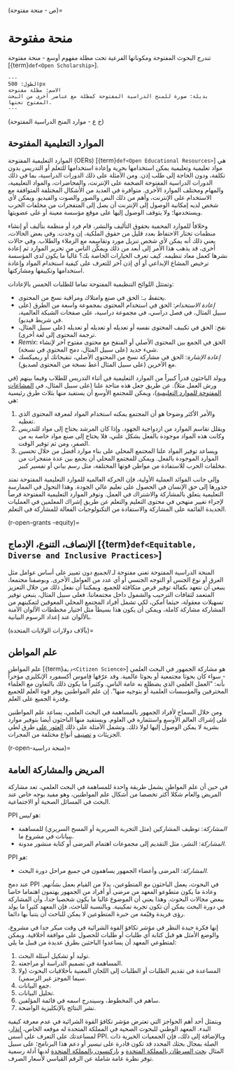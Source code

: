 (ص - منحة مفتوحة)=
# منحة مفتوحة

تندرج البحوث المفتوحة ومكوناتها الفرعية تحت مظلة مفهوم أوسع - منحة مفتوحة [{term}`def<Open Scholarship>`].

```{figure} ../../figures/open-umbrella.png
---
الطول: 500px
الاسم: مظلة مفتوحة
بديلة: صورة للمنح الدراسية المفتوحة كمظلة مع عناصر أخرى من البحث المفتوح تحتها.
---
```

(خ ع - موارد المنح الدراسية المفتوحة)
## الموارد التعليمية المفتوحة

الموارد التعليمية المفتوحة (OERs) [{term}`def<Open Educational Resources>`] هي مواد تعليمية وتعليمية يمكن استخدامها بحرية وإعادة استخدامها للتعلم أو التدريس بدون تكلفة، ودون الحاجة إلى طلب إذن. ومن الأمثلة على ذلك الدورات الدراسية، بما في ذلك الدورات الدراسية المفتوحة الضخمة على الإنترنت، والمحاضرات، والمواد التعليمية، والمهام ومختلف الموارد الأخرى. متوافرة في العديد من الأشكال المختلفة المتوافقة مع الاستخدام على الإنترنت، وأهم من ذلك النص والصور والصوت والفيديو. ويمكن لأي شخص لديه إمكانية الوصول إلى الإنترنت أن يصل إلى المتفجرات من مخلفات الحرب ويستخدمها؛ ولا يتوقف الوصول إليها على موقع مؤسسة معينة أو على عضويتها.

وخلافاً للموارد المحمية بحقوق التأليف والنشر، قام فرد أو منظمة بتأليف أو إنشاء منظمات تختار الاحتفاظ بعدد قليل من حقوق الملكية، إن وجدت. وفي بعض الحالات، يعني ذلك أنه يمكن لأي شخص تنزيل مورد وتقاسمه مع الزملاء والطلاب. وفي حالات أخرى، قد يذهب هذا الأمر إلى أبعد من ذلك ويمكِّن الناس من تحرير الموارد ثم إعادة نشرها كعمل معاد تنظيمه. كيف تعرف الخيارات الخاصة بك؟ غالباً ما يكون لدى المؤسسة ترخيص المشاع الإبداعي أو أي إذن آخر للتعرف على كيفية استخدام المواد وإعادة استخدامها وتكييفها ومشاركتها.

وتمتثل اللوائح التنظيمية المفتوحة تماما للطلبات الخمس بالإعادات:

- _يحتفظ بـ_: الحق في صنع وامتلاك ومراقبة نسخ من المحتوى.
- _إعادة الاستخدام_: الحق في استخدام المحتوى بمجموعة واسعة من الطرق (على سبيل المثال، في فصل دراسي، في مجموعة دراسية، على صفحات الشبكة العالمية، في شريط فيديو).
- _نقح_: الحق في تكييف المحتوى نفسه أو تعديله أو تعديله أو تعديله (على سبيل المثال، ترجمة المحتوى إلى لغة أخرى).
- _Remix_: الحق في الجمع بين المحتوى الأصلي أو المنقح مع محتوى مفتوح آخر لإنشاء شيء جديد (على سبيل المثال، دمج المحتوى في نسخة).
- _إعادة الإشارة_: الحق في مشاركة نسخ من المحتوى الأصلي، تنقيحاتك أو ريميكسك مع الآخرين (على سبيل المثال أعط نسخة من المحتوى لصديق).

ويولد الباحثون قدراً كبيراً من الموارد التعليمية في أثناء التدريس للطلاب وفيما بينهم (في ورش العمل مثلاً). عن طريق جعل هذه متاحة علنا (على سبيل المثال، في [المشاعات المفتوحة للموارد التعليمية](https://www.oercommons.org/))، ويمكن للمجتمع الأوسع أن يستفيد منها بثلاث طرق رئيسية هي:

1. والأمر الأكثر وضوحا هو أن المجتمع يمكنه استخدام المواد لمعرفة المحتوى الذي تغطيه.
2. ويقلل تقاسم الموارد من ازدواجية الجهود. وإذا كان المرشد يحتاج إلى مواد للتدريس وكانت هذه المواد موجودة بالفعل بشكل علني، فلا يحتاج إلى صنع مواد خاصة به من الصفر، ومن ثم توفير الوقت.
3. ويساعد توفير المواد علنا المجتمع المحلي على بناء موارد أفضل من خلال تحسين الموارد الموجودة بالفعل. ويمكن للمجتمع المحلي أن يجمع بين عدة متفجرات من مخلفات الحرب للاستفادة من مواطن قوتها المختلفة، مثل رسم بياني أو تفسير كبير.

وإلى جانب الفوائد العملية الأولية، فإن الحركة العالمية للموارد التعليمية المفتوحة تمتد جذورها إلى حق الإنسان في الحصول على تعليم عالي الجودة. وهذا التحول في الممارسة التعليمية يتعلق بالمشاركة والاشتراك في العمل. وتوفر الموارد التعليمية المفتوحة فرصاً لإجراء تغيير منهجي في محتوى التعليم والتعلم عن طريق إشراك المعلمين في العمليات الجديدة القائمة على المشاركة والاستفادة من التكنولوجيات الفعالة للمشاركة في التعلم.

(r-open-grants -equity)=
## الإنصاف، التنوع، الإدماج [{term}`def<Equitable, Diverse and Inclusive Practices>`]

المنحة الدراسية المفتوحة تعني مفتوحة لـ *الجميع* دون تمييز على أساس عوامل مثل العرق أو نوع الجنس أو التوجه الجنسي أو أي عدد من العوامل الأخرى. وبوصفنا مجتمعا، ينبغي أن نتعهد بكفالة توفير فرص متكافئة للجميع. ويمكننا أن نفعل ذلك من خلال التعزيز المتعمد لثقافات الترحيب والشمول داخل مجتمعاتنا. فعلى سبيل المثال، ينبغي توفير تسهيلات معقولة، حيثما أمكن، لكي تشمل أفراد المجتمع المحلي المعوقين لتمكينهم من المشاركة مشاركة كاملة، ويمكن أن يكون هذا بسيطاً مثل اختيار مخططات الألوان الآمنة بالألوان عند إعداد الرسوم البيانية.

(بآلاف دولارات الولايات المتحدة)=
## علم المواطن

علم المواطن [{term}`ديف<Citizen Science>`] هو مشاركة الجمهور في البحث العلمي - سواء كان بحوثا مجتمعية أو بحوثا عالمية. وقد عرّفها قاموس أكسفورد الإنكليزي مؤخراً بأنه: "العمل العلمي الذي يضطلع به عامة الناس. وكثيراً ما يكون ذلك بالتعاون مع العلماء المحترفين والمؤسسات العلمية أو بتوجيه منها". إن علم المواطنين يوفر قوة العلم للجميع وقدرة الجميع على العلم.

ومن خلال السماح لأفراد الجمهور بالمساهمة في البحث العلمي، يساعد علم المواطنين على إشراك العالم الأوسع واستثماره في العلوم. ويستفيد منها الباحثون أيضا بتوفير موارد بشرية لا يمكن الوصول إليها لولا ذلك. وتشمل الأمثلة على ذلك [العثور على](https://citizensciencegames.com/games/eterna/) طرق لطي الجزيئات و [تصنيف](https://www.zooniverse.org/) أنواع مختلفة من المجرات.

(r-open-منحة دراسية)=
## المريض والمشاركة العامة

في حين أن علم المواطن يشمل طريقة واحدة للمساهمة في البحث العلمي، تعد مشاركة المريض والعام شكلا أكثر تخصصا من أشكال علم المواطنين، وهو مفيد بوجه خاص عند البحث في المسائل الصحية أو الاجتماعية.

PPI هو *ليس*:
- _المشاركة_: توظيف المشاركين (مثل التجربة السريرية أو المسح السريري) للمساهمة ببيانات في مشروع ما.
- _المشاركة_: النشر، مثل التقديم إلى مجموعات اهتمام المرضى أو كتابة منشور مدونة.

PPI *هو*:
- _المشاركة_: المرضى وأعضاء الجمهور يساهمون في *جميع* مراحل دورة البحث.

عند دمج PPI في البحوث، يعمل الباحثون *مع* المتطوعين، بدلا من القيام بعمل *بشأنهم*. وعادة ما يكون متطوعو المعهد من مرضى أو أفراد من الجمهور يهتمون اهتماما خاصا ببعض مجالات البحوث. وهذا يعني أن الموضوع غالبا ما يكون شخصيا جدا، وأن المشاركة في دورة البحث يمكن أن تكون تجربة تمكينية. وبالنسبة للباحث، فإن المعهد كثيرا ما يولد رؤى فريدة وقيّمة من خبرة المتطوعين لا يمكن للباحث أن يتنبأ بها دائما.

إنها فكرة جيدة النظر في مؤشر تكافؤ القوة الشرائية في وقت مبكر جدا في مشروع، والوضع الأمثل هو قبل كتابة أي طلبات أو طلبات للحصول على موافقة أخلاقية. ويمكن لمتطوعي المعهد أن يساعدوا الباحثين بطرق عديدة من قبيل ما يلي:
1. توليد أو تشكيل أسئلة البحث.
2. المساهمة في تصميم الدراسة أو مراجعته.
3. المساعدة في تقديم الطلبات أو الطلبات إلى اللجان المعنية بأخلاقيات البحوث (ولا سيما الموجز غير الرسمي).
4. جمع البيانات.
5. تحليل البيانات.
6. ساهم في المخطوط، وسيندرج اسمه في قائمة المؤلفين.
7. نشر النتائج بالإنكليزية الواضحة.

ويتمثل أحد أهم الحواجز التي تعترض مؤشر تكافؤ القوة الشرائية في عدم معرفة كيفية البدء. المعهد الوطني للبحوث الصحية في المملكة المتحدة له موقعه الخاص، [إنذار](https://www.invo.org.uk/)، لمساعدتك على التعرف على أسس PPI. وبالإضافة إلى ذلك، فإن الجمعيات الخيرية ذات الصلة بمجال بحثك المحدد قد تكون قادرة على تيسير أو دعم هذا البرنامج؛ على سبيل المثال [بحث السرطان بالمملكة المتحدة](https://www.cancerresearchuk.org/funding-for-researchers/patient-involvement-toolkit-for-researchers) و [باركنسون بالمملكة المتحدة](https://www.parkinsons.org.uk/research/patient-and-public-involvement-ppi) لديها أدلة رسمية توفر نظرة عامة شاملة عن الرقم القياسي لأسعار الصرف.
